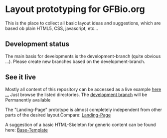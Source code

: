 # Layout prototyping for GFBio.org

This is the place to collect all basic layout ideas and suggestions,
which are based ob plain HTML5, CSS, javascript, etc...

## Development status

The main basis for developments is the development-branch (quite obvious ...).
Please create new branches based on the development-branch.


## See it live

Mostly all content of this repository can be accessed as a live example
[here ...](http://c103-170.cloud.gwdg.de/gfbio_html/) Just browse the listed directories.
The [development branch](http://c103-170.cloud.gwdg.de/gfbio_html/develop/) will be Permanently available 

The "Landing-Page" prototype is almost completely independent from other parts of
the desired layout.Compare: [Landing-Page](http://c103-170.cloud.gwdg.de/gfbio_html/develop/bootstrap_layout_mk3/)

A suggestion of a basic HTML-Skeleton for generic content can be found here:
[Base-Template](http://c103-170.cloud.gwdg.de/gfbio_html/develop/bootstrap_layout_mk3/base.html)